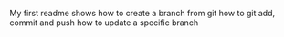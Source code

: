 My first readme
shows how to create a branch from git
how to git add, commit and push
how to update a specific branch
